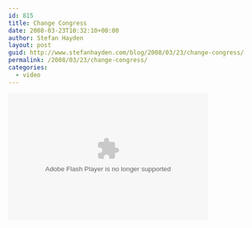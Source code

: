 ```yaml
---
id: 815
title: Change Congress
date: 2008-03-23T10:32:10+00:00
author: Stefan Hayden
layout: post
guid: http://www.stefanhayden.com/blog/2008/03/23/change-congress/
permalink: /2008/03/23/change-congress/
categories:
  - video
---
```

<object type="application/x-shockwave-flash" data="http://blip.tv/scripts/flash/showplayer.swf?tabType3=guide&tabUrl3=http%3A%2F%2Fchange%2Dcongress%2Eblip%2Etv%2Frss%2Fflash%2F%3Fsort%3D%7Edate&tabTitle3=Episodes&tabType2=guide&tabUrl2=http%3A%2F%2Fchange%2Dcongress%2Eblip%2Etv%2Frss%2Fflash&tabTitle2=Episodes&tabType1=details&tabUrl1=undefined&tabTitle1=About&enablejs=true&feedurl=http%3A%2F%2Fchange%2Dcongress%2Eblip%2Etv%2Frss%2Fflash&file=http%3A%2F%2Fblip%2Etv%2Frss%2Fflash%2F770720&brandlink=http%3A%2F%2Fchange%2Dcongress%2Eorg&brandname=change%2Dcongress%2Eorg&showplayerpath=http%3A%2F%2Fblip%2Etv%2Fscripts%2Fflash%2Fshowplayer%2Eswf" width="400" height="255" allowfullscreen="true" id="showplayer"><param name="movie" value="http://blip.tv/scripts/flash/showplayer.swf?tabType3=guide&tabUrl3=http%3A%2F%2Fchange%2Dcongress%2Eblip%2Etv%2Frss%2Fflash%2F%3Fsort%3D%7Edate&tabTitle3=Episodes&tabType2=guide&tabUrl2=http%3A%2F%2Fchange%2Dcongress%2Eblip%2Etv%2Frss%2Fflash&tabTitle2=Episodes&tabType1=details&tabUrl1=undefined&tabTitle1=About&enablejs=true&feedurl=http%3A%2F%2Fchange%2Dcongress%2Eblip%2Etv%2Frss%2Fflash&file=http%3A%2F%2Fblip%2Etv%2Frss%2Fflash%2F770720&brandlink=http%3A%2F%2Fchange%2Dcongress%2Eorg&brandname=change%2Dcongress%2Eorg&showplayerpath=http%3A%2F%2Fblip%2Etv%2Fscripts%2Fflash%2Fshowplayer%2Eswf" /><param name="quality" value="best" /><embed src="http://blip.tv/scripts/flash/showplayer.swf?tabType3=guide&tabUrl3=http%3A%2F%2Fchange%2Dcongress%2Eblip%2Etv%2Frss%2Fflash%2F%3Fsort%3D%7Edate&tabTitle3=Episodes&tabType2=guide&tabUrl2=http%3A%2F%2Fchange%2Dcongress%2Eblip%2Etv%2Frss%2Fflash&tabTitle2=Episodes&tabType1=details&tabUrl1=undefined&tabTitle1=About&enablejs=true&feedurl=http%3A%2F%2Fchange%2Dcongress%2Eblip%2Etv%2Frss%2Fflash&file=http%3A%2F%2Fblip%2Etv%2Frss%2Fflash%2F770720&brandlink=http%3A%2F%2Fchange%2Dcongress%2Eorg&brandname=change%2Dcongress%2Eorg&showplayerpath=http%3A%2F%2Fblip%2Etv%2Fscripts%2Fflash%2Fshowplayer%2Eswf" quality="best" width="400" height="255" name="showplayer" type="application/x-shockwave-flash"></embed></object>